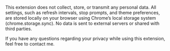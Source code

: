 This extension does not collect, store, or transmit any personal data. All settings, such as refresh intervals, stop prompts, and theme preferences, are stored locally on your browser using Chrome’s local storage system (chrome.storage.sync). No data is sent to external servers or shared with third parties.

If you have any questions regarding your privacy while using this extension, feel free to contact me.